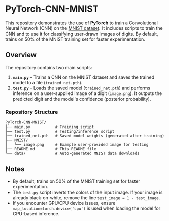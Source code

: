 # PyTorch-CNN-MNIST

This repository demonstrates the use of **PyTorch** to train a Convolutional Neural Network (CNN) on the [MNIST dataset](http://yann.lecun.com/exdb/mnist/). It includes scripts to train the CNN and to use it for classifying user-drawn images of digits. By default, trains on 50% of the MNIST training set for faster experimentation.

## Overview

The repository contains two main scripts:

1. **`main.py`** – Trains a CNN on the MNIST dataset and saves the trained model to a file (`trained_net.pth`).
2. **`test.py`** – Loads the saved model (`trained_net.pth`) and performs inference on a user-supplied image of a digit (`image.png`). It outputs the predicted digit and the model's confidence (posterior probability).

### Repository Structure

```
PyTorch-CNN-MNIST/
├── main.py           # Training script
├── test.py           # Testing/inference script
├── trained_net.pth   # Saved model weights (generated after training)
├── MNIST/
│   └── image.png     # Example user-provided image for testing
├── README.md         # This README file
└── data/             # Auto-generated MNIST data downloads
```

## Notes

- By default, trains on 50% of the MNIST training set for faster experimentation.
- The `test.py` script inverts the colors of the input image. If your image is already black-on-white, remove the line `test_image = 1 - test_image`.
- If you encounter GPU/CPU device issues, ensure `map_location=torch.device('cpu')` is used when loading the model for CPU-based inference.

